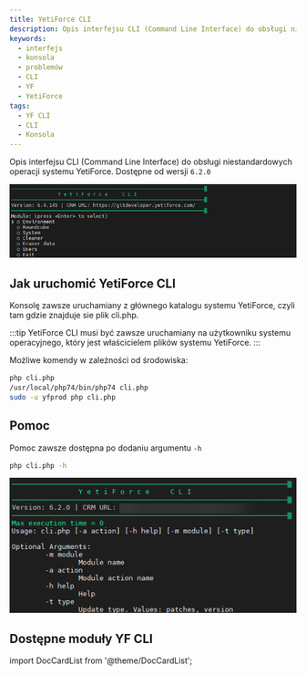 ```yaml
---
title: YetiForce CLI
description: Opis interfejsu CLI (Command Line Interface) do obsługi niestandardowych operacji systemu YetiForce
keywords:
  - interfejs
  - konsola
  - problemów
  - CLI
  - YF
  - YetiForce
tags:
  - YF CLI
  - CLI
  - Konsola
---
```


Opis interfejsu CLI (Command Line Interface) do obsługi niestandardowych operacji systemu YetiForce.
Dostępne od wersji `6.2.0`

![Eraser CLI](Cli.jpg)

## Jak uruchomić YetiForce CLI

Konsolę zawsze uruchamiany z głównego katalogu systemu YetiForce, czyli tam gdzie znajduje sie plik cli.php.

:::tip
YetiForce CLI musi być zawsze uruchamiany na użytkowniku systemu operacyjnego, który jest właścicielem plików systemu YetiForce.
:::

Możliwe komendy w zależności od środowiska:

```bash
php cli.php
/usr/local/php74/bin/php74 cli.php
sudo -u yfprod php cli.php
```

## Pomoc

Pomoc zawsze dostępna po dodaniu argumentu `-h`

```bash
php cli.php -h
```

![Help CLI](Help.png)

## Dostępne moduły YF CLI

import DocCardList from '@theme/DocCardList';

<DocCardList />
